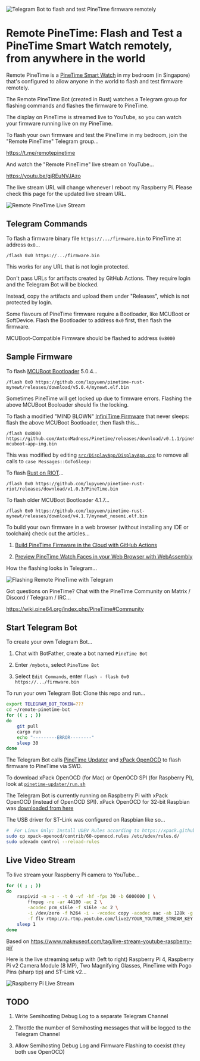 ![Telegram Bot to flash and test PineTime firmware remotely](https://lupyuen.github.io/images/remote-pinetime-arch.jpg)

# Remote PineTime: Flash and Test a PineTime Smart Watch remotely, from anywhere in the world

Remote PineTime is a [PineTime Smart Watch](https://wiki.pine64.org/index.php/PineTime) in my bedroom (in Singapore) that's configured to allow anyone in the world to flash and test firmware remotely.

The Remote PineTime Bot (created in Rust) watches a Telegram group for flashing commands and flashes the firmware to PineTime. 

The display on PineTime is streamed live to YouTube, so you can watch your firmware running live on my PineTime.

To flash your own firmware and test the PineTime in my bedroom, join the "Remote PineTime" Telegram group...

https://t.me/remotepinetime

And watch the "Remote PineTime" live stream on YouTube...

https://youtu.be/gjREuNVJAzo

The live stream URL will change whenever I reboot my Raspberry Pi. Please check this page for the updated live stream URL.

![Remote PineTime Live Stream](https://lupyuen.github.io/images/remote-pinetime-youtube.png)

## Telegram Commands

To flash a firmware binary file `https://.../firmware.bin` to PineTime at address `0x0`...

```
/flash 0x0 https://.../firmware.bin
```

This works for any URL that is not login protected.

Don't pass URLs for artifacts created by GitHub Actions. They require login and the Telegram Bot will be blocked.

Instead, copy the artifacts and upload them under "Releases", which is not protected by login.

Some flavours of PineTime firmware require a Bootloader, like MCUBoot or SoftDevice. Flash the Bootloader to address `0x0` first, then flash the firmware.

MCUBoot-Compatible Firmware should be flashed to address `0x8000`

## Sample Firmware

To flash [MCUBoot Bootloader](https://lupyuen.github.io/pinetime-rust-mynewt/articles/mcuboot) 5.0.4...

```
/flash 0x0 https://github.com/lupyuen/pinetime-rust-mynewt/releases/download/v5.0.4/mynewt.elf.bin
```

Sometimes PineTime will get locked up due to firmware errors. Flashing the above MCUBoot Booloader should fix the locking.

To flash a modified "MIND BLOWN" [InfiniTime Firmware](https://github.com/JF002/Pinetime) that never sleeps: flash the above MCUBoot Bootloader, then flash this...

```
/flash 0x8000 https://github.com/AntonMadness/Pinetime/releases/download/v0.1.1/pinetime-mcuboot-app-img.bin
```

This was modified by editing [`src/DisplayApp/DisplayApp.cpp`](https://github.com/AntonMadness/Pinetime/blob/master/src/DisplayApp/DisplayApp.cpp) to remove all calls to `case Messages::GoToSleep:`

To flash [Rust on RIOT](https://github.com/lupyuen/pinetime-rust-riot)...

```
/flash 0x0 https://github.com/lupyuen/pinetime-rust-riot/releases/download/v1.0.3/PineTime.bin
```

To flash older MCUBoot Bootloader 4.1.7...

```
/flash 0x0 https://github.com/lupyuen/pinetime-rust-mynewt/releases/download/v4.1.7/mynewt_nosemi.elf.bin
```

To build your own firmware in a web browser (without installing any IDE or toolchain) check out the articles...

1. [Build PineTime Firmware in the Cloud with GitHub Actions](https://lupyuen.github.io/pinetime-rust-mynewt/articles/cloud)

1. [Preview PineTime Watch Faces in your Web Browser with WebAssembly](https://lupyuen.github.io/pinetime-rust-mynewt/articles/simulator)

How the flashing looks in Telegram...

![Flashing Remote PineTime with Telegram](https://lupyuen.github.io/images/remote-pinetime.png)

Got questions on PineTime? Chat with the PineTime Community on Matrix / Discord / Telegram / IRC...

https://wiki.pine64.org/index.php/PineTime#Community

## Start Telegram Bot

To create your own Telegram Bot...

1. Chat with BotFather, create a bot named `PineTime Bot`

1. Enter `/mybots`, select `PineTime Bot`

1. Select `Edit Commands`, enter `flash - flash 0x0 https://.../firmware.bin`

To run your own Telegram Bot: Clone this repo and run...

```bash
export TELEGRAM_BOT_TOKEN=???
cd ~/remote-pinetime-bot
for (( ; ; ))
do
    git pull
    cargo run
    echo "---------ERROR--------"
    sleep 30
done
```

The Telegram Bot calls [PineTime Updater](https://github.com/lupyuen/pinetime-updater/blob/master/README.md) and [xPack OpenOCD](https://xpack.github.io/openocd/install/) to flash firmware to PineTime via SWD.

To download xPack OpenOCD (for Mac) or OpenOCD SPI (for Raspberry Pi), look at [`pinetime-updater/run.sh`](https://github.com/lupyuen/pinetime-updater/blob/master/run.sh)

The Telegram Bot is currently running on Raspberry Pi with xPack OpenOCD (instead of OpenOCD SPI). xPack OpenOCD for 32-bit Raspbian was [downloaded from here](https://github.com/xpack-dev-tools/openocd-xpack/releases/download/v0.10.0-14/xpack-openocd-0.10.0-14-linux-arm.tar.gz)

The USB driver for ST-Link was configured on Raspbian like so...

```bash
#  For Linux Only: Install UDEV Rules according to https://xpack.github.io/openocd/install/#udev
sudo cp xpack-openocd/contrib/60-openocd.rules /etc/udev/rules.d/
sudo udevadm control --reload-rules
```

## Live Video Stream

To live stream your Raspberry Pi camera to YouTube...

```bash
for (( ; ; ))
do
    raspivid -n -o - -t 0 -vf -hf -fps 30 -b 6000000 | \
        ffmpeg -re -ar 44100 -ac 2 \
        -acodec pcm_s16le -f s16le -ac 2 \
        -i /dev/zero -f h264 -i - -vcodec copy -acodec aac -ab 128k -g 50 -strict experimental \
        -f flv rtmp://a.rtmp.youtube.com/live2/YOUR_YOUTUBE_STREAM_KEY
    sleep 1
done
```

Based on https://www.makeuseof.com/tag/live-stream-youtube-raspberry-pi/

Here is the live streaming setup with (left to right) Raspberry Pi 4, Raspberry Pi v2 Camera Module (8 MP), Two Magnifying Glasses, PineTime with Pogo Pins (sharp tip) and ST-Link v2...

![Raspberry Pi Live Stream](https://lupyuen.github.io/images/remote-pinetime-stream.jpg)

## TODO

1. Write Semihosting Debug Log to a separate Telegram Channel

1. Throttle the number of Semihosting messages that will be logged to the Telegram Channel

1. Allow Semihosting Debug Log and Firmware Flashing to coexist (they both use OpenOCD)
